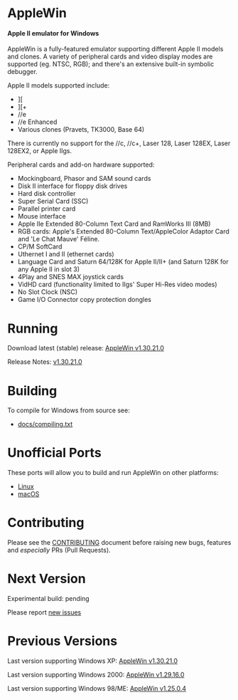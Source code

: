 AppleWin
========

#### Apple II emulator for Windows

AppleWin is a fully-featured emulator supporting different Apple II models and clones. A variety of peripheral cards and video display modes are supported (eg. NTSC, RGB); and there's an extensive built-in symbolic debugger.

Apple II models supported include:

* ][
* ][+
* //e
* //e Enhanced
* Various clones (Pravets, TK3000, Base 64)

There is currently no support for the //c, //c+, Laser 128, Laser 128EX, Laser 128EX2, or Apple IIgs.

Peripheral cards and add-on hardware supported:

- Mockingboard, Phasor and SAM sound cards
- Disk II interface for floppy disk drives
- Hard disk controller
- Super Serial Card (SSC)
- Parallel printer card
- Mouse interface
- Apple IIe Extended 80-Column Text Card and RamWorks III (8MB)
- RGB cards: Apple's Extended 80-Column Text/AppleColor Adaptor Card and 'Le Chat Mauve' Féline.
- CP/M SoftCard
- Uthernet I and II (ethernet cards)
- Language Card and Saturn 64/128K for Apple II/II+ (and Saturn 128K for any Apple II in slot 3)
- 4Play and SNES MAX joystick cards
- VidHD card (functionality limited to IIgs' Super Hi-Res video modes)
- No Slot Clock (NSC)
- Game I/O Connector copy protection dongles 

Running
=======

Download latest (stable) release: [AppleWin v1.30.21.0](https://github.com/AppleWin/AppleWin/releases/download/v1.30.21.0/AppleWin1.30.21.0.zip)

Release Notes: [v1.30.21.0](https://github.com/AppleWin/AppleWin/releases/tag/v1.30.21.0)


Building
========
To compile for Windows from source see:

* [docs/compiling.txt](https://github.com/AppleWin/AppleWin/blob/master/docs/compiling.txt)


Unofficial Ports
================

These ports will allow you to build and run AppleWin on other platforms:

* [Linux](https://github.com/audetto/AppleWin)
* [macOS](https://github.com/sh95014/AppleWin)

Contributing
============
Please see the [CONTRIBUTING](https://github.com/AppleWin/AppleWin/blob/master/CONTRIBUTING.md) document before raising new bugs, features and _especially_ PRs (Pull Requests).


Next Version
============
Experimental build: pending

Please report [new issues](https://github.com/AppleWin/AppleWin/issues/new)


Previous Versions
=================

Last version supporting Windows XP: [AppleWin v1.30.21.0](https://github.com/AppleWin/AppleWin/releases/tag/v1.30.21.0)

Last version supporting Windows 2000: [AppleWin v1.29.16.0](https://github.com/AppleWin/AppleWin/releases/tag/v1.29.16.0)

Last version supporting Windows 98/ME: [AppleWin v1.25.0.4](https://github.com/AppleWin/AppleWin/releases/tag/v1.25.0.4)
